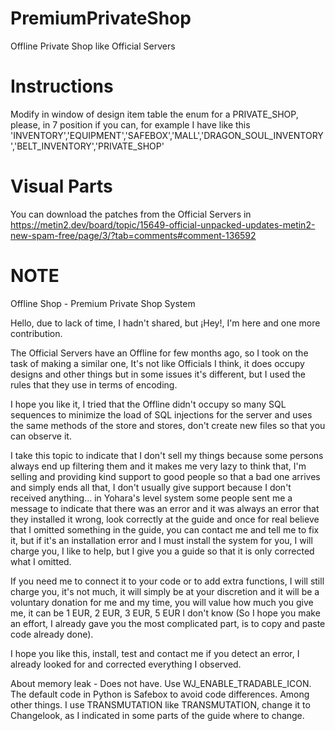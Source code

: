 # PremiumPrivateShop
 Offline Private Shop like Official Servers

# Instructions

Modify in window of design item table the enum for a PRIVATE_SHOP, please, in 7 position if you can, for example I have like this 'INVENTORY','EQUIPMENT','SAFEBOX','MALL','DRAGON_SOUL_INVENTORY','BELT_INVENTORY','PRIVATE_SHOP'

# Visual Parts

You can download the patches from the Official Servers in https://metin2.dev/board/topic/15649-official-unpacked-updates-metin2-new-spam-free/page/3/?tab=comments#comment-136592

# NOTE

Offline Shop - Premium Private Shop System

Hello, due to lack of time, I hadn't shared, but ¡Hey!, I'm here and one more contribution.

The Official Servers have an Offline for few months ago, so I took on the task of making a similar one, It's not like Officials I think, it does occupy designs and other things but in some issues it's different, but I used the rules that they use in terms of encoding.

I hope you like it, I tried that the Offline didn't occupy so many SQL sequences to minimize the load of SQL injections for the server and uses the same methods of the store and stores, don't create new files so that you can observe it. 


I take this topic to indicate that I don't sell my things because some persons always end up filtering them and it makes me very lazy to think that, I'm selling and providing kind support to good people so that a bad one arrives and simply ends all that, I don't usually give support because I don't received anything... in Yohara's level system some people sent me a message to indicate that there was an error and it was always an error that they installed it wrong, look correctly at the guide and once for real believe that I omitted something in the guide, you can contact me and tell me to fix it, but if it's an installation error and I must install the system for you, I will charge you, I like to help, but I give you a guide so that it is only corrected what I omitted.

If you need me to connect it to your code or to add extra functions, I will still charge you, it's not much, it will simply be at your discretion and it will be a voluntary donation for me and my time, you will value how much you give me, it can be 1 EUR, 2 EUR, 3 EUR, 5 EUR I don't know (So I hope you make an effort, I already gave you the most complicated part, is to copy and paste code already done). 

I hope you like this, install, test and contact me if you detect an error, I already looked for and corrected everything I observed. 

About memory leak - Does not have.
Use WJ_ENABLE_TRADABLE_ICON.
The default code in Python is Safebox to avoid code differences.
Among other things. 
I use TRANSMUTATION like TRANSMUTATION, change it to Changelook, as I indicated in some parts of the guide where to change. 
